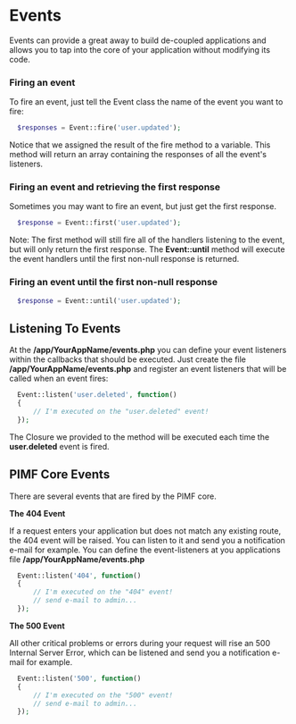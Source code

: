 # Events

Events can provide a great away to build de-coupled applications and allows you to tap into the core of your
application without modifying its code.

### Firing an event
To fire an event, just tell the Event class the name of the event you want to fire:

```php
  $responses = Event::fire('user.updated');
```
Notice that we assigned the result of the fire method to a variable. This method will return an array containing the
responses of all the event's listeners.

### Firing an event and retrieving the first response
Sometimes you may want to fire an event, but just get the first response.

```php
  $response = Event::first('user.updated');
```
Note: The first method will still fire all of the handlers listening to the event, but will only return the first response.
The **Event::until** method will execute the event handlers until the first non-null response is returned.

### Firing an event until the first non-null response

```php
  $response = Event::until('user.updated');
```

## Listening To Events
At the **/app/YourAppName/events.php** you can define your event listeners within the callbacks that should be executed.
Just create the file **/app/YourAppName/events.php** and register an event listeners that will be called when an event fires:

```php
  Event::listen('user.deleted', function()
  {
      // I'm executed on the "user.deleted" event!
  });
```
The Closure we provided to the method will be executed each time the **user.deleted** event is fired.


## PIMF Core Events

There are several events that are fired by the PIMF core.

**The 404 Event**

If a request enters your application but does not match any existing route, the 404 event will be raised.
You can listen to it and send you a notification e-mail for example. You can define the event-listeners
at you applications file **/app/YourAppName/events.php**

```php
  Event::listen('404', function()
  {
      // I'm executed on the "404" event!
      // send e-mail to admin...
  });
```

**The 500 Event**

All other critical problems or errors during your request will rise an 500 Internal Server Error, which can be listened
and send you a notification e-mail for example.


```php
  Event::listen('500', function()
  {
      // I'm executed on the "500" event!
      // send e-mail to admin...
  });
```
